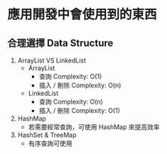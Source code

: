 # 應用開發中會使用到的東西
## 合理選擇 Data Structure
1. ArrayList VS LinkedList
   * ArrayList 
     * 查詢 Complexity: O(1)
     * 插入 / 刪除 Complexity: O(n)
   * LinkedList
    	* 查詢 Complexity: O(n)
    	* 插入 / 刪除 Complexity: O(1)
2. HashMap
   * 若需要經常查詢，可使用 HashMap 來提高效率
3. HashSet & TreeMap
   * 有序查詢可使用